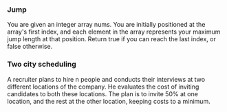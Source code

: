 ### Jump

You are given an integer array nums. You are initially positioned at the array's first index, and each element in the array represents your maximum jump length at that position. Return true if you can reach the last index, or false otherwise.

### Two city scheduling

A recruiter plans to hire n people and conducts their interviews at two different locations of the company. He evaluates the cost of inviting candidates to both these locations. The plan is to invite 50% at one location, and the rest at the other location, keeping costs to a minimum.
